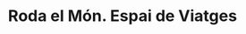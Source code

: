 ---
title: "Roda el Món. Espai de Viatges"
url: /badalona/roda-el-mon-espai-de-viatges/
shop: agencia de viajes
---
